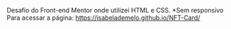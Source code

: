 Desafio do Front-end Mentor onde utilizei HTML e CSS. *Sem responsivo <br>
Para acessar a página: https://isabelademelo.github.io/NFT-Card/
